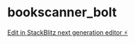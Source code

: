 # bookscanner_bolt

[Edit in StackBlitz next generation editor ⚡️](https://stackblitz.com/~/github.com/hirosh/bookscanner_bolt)